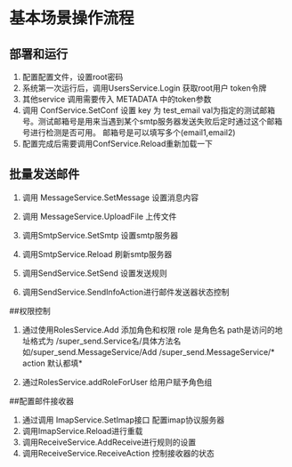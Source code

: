 # 基本场景操作流程

## 部署和运行

1. 配置配置文件，设置root密码
2. 系统第一次运行后，调用UsersService.Login 获取root用户 token令牌
3. 其他service 调用需要传入 METADATA 中的token参数
4. 调用 ConfService.SetConf 设置  key 为 test_email val为指定的测试邮箱号。测试邮箱号是用来当遇到某个smtp服务器发送失败后定时通过这个邮箱号进行检测是否可用。 邮箱号是可以填写多个(email1,email2)
5. 配置完成后需要调用ConfService.Reload重新加载一下





## 批量发送邮件

1. 调用 MessageService.SetMessage 设置消息内容

2. 调用 MessageService.UploadFile 上传文件

3. 调用SmtpService.SetSmtp 设置smtp服务器

4. 调用SmtpService.Reload 刷新smtp服务器

5. 调用SendService.SetSend 设置发送规则

6. 调用SendService.SendInfoAction进行邮件发送器状态控制

   

##权限控制 

1. 通过使用RolesService.Add 添加角色和权限 role 是角色名 path是访问的地址格式为 /super_send.Service名/具体方法名   如/super_send.MessageService/Add  /super_send.MessageService/*  action 默认都填*

2. 通过RolesService.addRoleForUser 给用户赋予角色组

   

##配置邮件接收器

1. 通过调用 ImapService.SetImap接口 配置imap协议服务器
2. 调用ImapService.Reload进行重载
3. 调用ReceiveService.AddReceive进行规则的设置
4. 调用ReceiveService.ReceiveAction 控制接收器的状态


